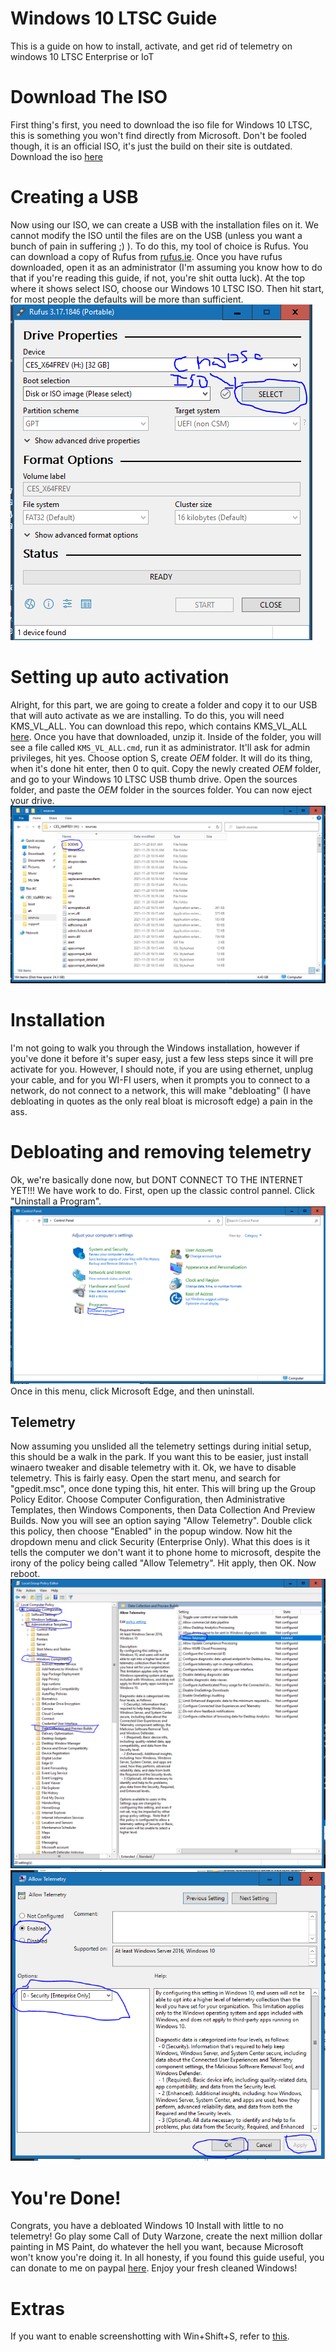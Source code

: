 # Windows 10 LTSC Guide
 This is a guide on how to install, activate, and get rid of telemetry on windows 10 LTSC Enterprise or IoT
# Download The ISO
First thing's first, you need to download the iso file for Windows 10 LTSC, this is something you won't find directly from Microsoft. Don't be fooled though, it is an official ISO, it's just the build on their site is outdated.
Download the iso [here](https://drive.google.com/file/d/1s9zdI3dHDCV1cHp8fhJXEmDpIRwsbc4e/view?usp=sharing)
# Creating a USB
Now using our ISO, we can create a USB with the installation files on it. We cannot modify the ISO until the files are on the USB (unless you want a bunch of pain in suffering ;) ). To do this, my tool of choice is Rufus. You can download a copy of Rufus from [rufus.ie](https://rufus.ie). Once you have rufus downloaded, open it as an administrator (I'm assuming you know how to do that if you're reading this guide, if not, you're shit outta luck). At the top where it shows select ISO, choose our Windows 10 LTSC ISO. Then hit start, for most people the defaults will be more than sufficient. 
![Rufus](rufus.PNG)
# Setting up auto activation
Alright, for this part, we are going to create a folder and copy it to our USB that will auto activate as we are installing. To do this, you will need KMS_VL_ALL. You can download this repo, which contains KMS_VL_ALL [here](https://github.com/quinnzbellz/windows10ltsc-guide/archive/refs/heads/main.zip). Once you have that downloaded, unzip it. Inside of the folder, you will see a file called `KMS_VL_ALL.cmd`, run it as administrator. It'll ask for admin privileges, hit yes. Choose option S, create $OEM$ folder. It will do its thing, when it's done hit enter, then 0 to quit. Copy the newly created $OEM$ folder, and go to your Windows 10 LTSC USB thumb drive. Open the sources folder, and paste the $OEM$ folder in the sources folder. You can now eject your drive.
![folderondrive](oem.PNG)
# Installation
I'm not going to walk you through the Windows installation, however if you've done it before it's super easy, just a few less steps since it will pre activate for you. However, I should note, if you are using ethernet, unplug your cable, and for you WI-FI users, when it prompts you to connect to a network, do not connect to a network, this will make "debloating" (I have debloating in quotes as the only real bloat is microsoft edge) a pain in the ass.
# Debloating and removing telemetry
Ok, we're basically done now, but DONT CONNECT TO THE INTERNET YET!!! We have work to do. First, open up the classic control pannel. Click "Uninstall a Program".
![uninstall](prg.PNG)
Once in this menu, click Microsoft Edge, and then uninstall.
## Telemetry
Now assuming you unslided all the telemetry settings during initial setup, this should be a walk in the park. If you want this to be easier, just install winaero tweaker and disable telemetry with it. Ok, we have to disable telemetry. This is fairly easy. Open the start menu, and search for "gpedit.msc", once done typing this, hit enter. This will bring up the Group Policy Editor. Choose Computer Configuration, then Administrative Templates, then Windows Components, then Data Collection And Preview Builds. Now you will see an option saying "Allow Telemetry". Double click this policy, then choose "Enabled" in the popup window. Now hit the dropdown menu and click Security (Enterprise Only). What this does is it tells the computer we don't want it to phone home to microsoft, despite the irony of the policy being called "Allow Telemetry". Hit apply, then OK. Now reboot.
![disable1](disable1.PNG)
![disable2](disable2.PNG)
# You're Done!
Congrats, you have a debloated Windows 10 Install with little to no telemetry! Go play some Call of Duty Warzone, create the next million dollar painting in MS Paint, do whatever the hell you want, because Microsoft won't know you're doing it. In all honesty, if you found this guide useful, you can donate to me on paypal [here](https://paypal.me/quinnshady007?country.x=CA&locale.x=en_US). Enjoy your fresh cleaned Windows!

# Extras
If you want to enable screenshotting with Win+Shift+S, refer to [this](https://github.com/Liub0myr/Win-10-LTSC-21H2-Clip-and-Snip-fix).
